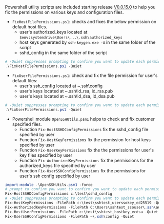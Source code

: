 Powershell utility scripts are included starting release [V0.0.15.0](https://github.com/PowerShell/Win32-OpenSSH/releases/tag/v0.0.15.0) to help you fix the permissions on various keys and configuration files.
  - `FixHostFilePermissions.ps1`: checks and fixes the below permission on default host files.
     - user's authorized_keys located at ```$env:systemdrive\Users\...\.ssh\authorized_keys```
     - host keys generated by `ssh-keygen.exe -A` in the same folder of the script
     - sshd_config in the same folder of the script

```PowerShell
# -Quiet suppresses prompting to confirm you want to update each permission
.\FixHostFilePermissions.ps1 -Quiet 
```
  - `FixUserFilePermissions.ps1`: check and fix the file permission for user's default files: 
     - user's ssh_config located at ~\.ssh\config
     - user's keys located at ~\.ssh\id_rsa, id_rsa.pub
     - user's keys located at ~\.ssh\id_dsa, id_dsa.pub

```PowerShell
# -Quiet suppresses prompting to confirm you want to update each permission
.\FixUserFilePermissions.ps1 -Quiet 
```
  - Powershell module `OpenSSHUtils.psm1` helps to check and fix customer specified files.
    - Function `Fix-HostSSHDConfigPermissions` fix the sshd_config file specified by user
    - Function `Fix-HostKeyPermissions` fix the permission for host keys specified by user
    - Function `Fix-UserKeyPermissions` fix the the permissions for user's key files specified by user
    - Function `Fix-AuthorizedKeyPermissions` fix the permissions for the authorized_keys file specified by user
    - Function `Fix-UserSSHConfigPermissions` fix the permissions for user's ssh config specified by user

```PowerShell
import-module .\OpenSSHUtils.psm1 -force
# prompt to confirm you want to confirm you want to update each permission on the file
Fix-HostSSHDConfigPermissions c:\test\sshd_config
# -Quiet suppresses prompting to confirm you want to update each permission on the file
Fix-HostKeyPermissions -FilePath c:\test\sshtest_userssokey_ed25519 -Quiet
Fix-AuthorizedKeyPermissions -FilePath C:\Users\sshtest_ssouser\.ssh\authorized_keys -Quiet
Fix-HostUserPermissions -FilePath c:\test\sshtest_hostkey_ecdsa -Quiet
Fix-UserSSHConfigPermissions -FilePath ~\.ssh\config -Quiet
```